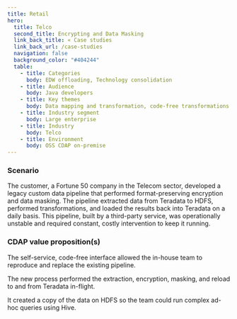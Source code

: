 ```yaml
---
title: Retail
hero:
  title: Telco
  second_title: Encrypting and Data Masking
  link_back_title: « Case studies
  link_back_url: /case-studies
  navigation: false
  background_color: "#404244"
  table:
    - title: Categories
      body: EDW offloading, Technology consolidation
    - title: Audience
      body: Java developers
    - title: Key themes
      body: Data mapping and transformation, code-free transformations
    - title: Industry segment
      body: Large enterprise
    - title: Industry
      body: Telco
    - title: Environment
      body: OSS CDAP on-premise
---
```


### Scenario

The customer, a Fortune 50 company in the Telecom sector, developed a legacy custom data pipeline that 
performed format-preserving encryption and data masking. The pipeline extracted data from Teradata to HDFS, 
performed transformations, and loaded the results back into Teradata on a daily basis. 
This pipeline, built by a third-party service, was operationally unstable and required constant, costly 
intervention to keep it running.

### CDAP value proposition(s)

The self-service, code-free interface allowed the in-house team to reproduce and replace the existing pipeline.

The new process performed the extraction, encryption, masking, and reload to and from Teradata in-flight.

It created a copy of the data on HDFS so the team could run complex ad-hoc queries using Hive.